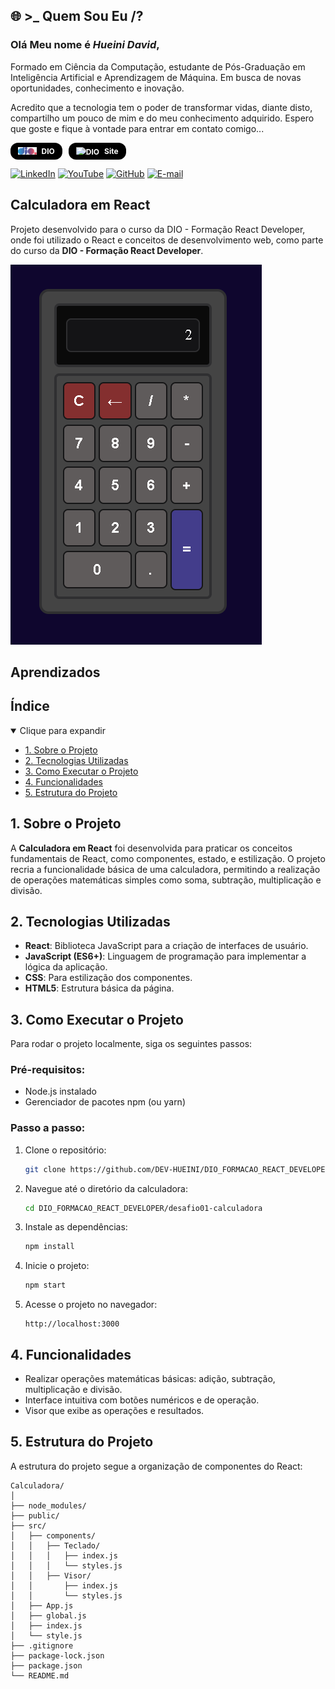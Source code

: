 
## 🌐 >_ Quem Sou Eu /?

### Olá Meu nome é ***Hueini David***,

Formado em Ciência da Computação, estudante de Pós-Graduação em Inteligência Artificial e Aprendizagem de Máquina. Em busca de novas oportunidades, conhecimento e inovação.

Acredito que a tecnologia tem o poder de transformar vidas, diante disto, compartilho um pouco de mim e do meu conhecimento adquirido. Espero que goste e fique à vontade para entrar em contato comigo...

<div style="display: inline-flex; gap: 10px; align-items: center;">
 <a href="https://www.dio.me/users/hueini_david" target="_blank" style="text-decoration: none;">
    <span style="display: inline-flex; align-items: center; background-color: #000; color: white; padding: 6px 12px; border-radius: 12px; font-size: 12px; font-weight: bold;">
      <img src="https://raw.githubusercontent.com/Hueini/images/261e2442dcb9c43f7add7817c505e52e60703b28/dio.svg" alt="DIO" style="height: 12px; margin-right: 8px; ">
      DIO
    </span>
  </a>
  
   <a href="https://hueini.com.br" target="_blank" style="text-decoration: none;">
    <span style="display: inline-flex; align-items: center; background-color: #000; color: white; padding: 6px 12px; border-radius: 12px; font-size: 12px; font-weight: bold;">
      <img src="https://avatars.githubusercontent.com/u/162515101?v=4&size=64" alt="DIO" style="height: 12px; margin-right: 8px; ">
      Site
    </span>
  </a>
  
</div>

<br>

[![LinkedIn](https://img.shields.io/badge/LinkedIn-000?style=for-the-badge&logo=linkedin&logoColor=0E76A8)](https://www.linkedin.com/in/hueini-david-917b7230b)
[![YouTube](https://img.shields.io/badge/YouTube-000?style=for-the-badge&logo=youtube&logoColor=FF0000)](https://www.youtube.com/@DEV-HUEINI)
[![GitHub](https://img.shields.io/badge/GitHbt-000?style=for-the-badge&logo=github&logoColor=white)](https://github.com/DEV-HUEINI)
[![E-mail](https://img.shields.io/badge/-hueini.david@gmail.com-000?style=for-the-badge&logo=gmail&logoColor=EA4335)](mailto:hueini.david@gmail.com)


## Calculadora em React

Projeto desenvolvido para o curso da DIO - Formação React Developer, onde foi utilizado o React e conceitos de desenvolvimento web, como parte do curso da **DIO - Formação React Developer**. 

![Imagem da Calculadora](https://github.com/DEV-HUEINI/DIO_FORMACAO_REACT_DEVELOPER/blob/main/desafio01-calculadora/public/assets/Calculadora.png?raw=true)



## Aprendizados



## Índice
<details open>
  <summary>Clique para expandir</summary>
  <ul>
    <li><a href="#sobre-o-projeto">1. Sobre o Projeto</a></li>
    <li><a href="#tecnologias-utilizadas">2. Tecnologias Utilizadas</a></li>
    <li><a href="#como-executar-o-projeto">3. Como Executar o Projeto</a></li>
    <li><a href="#funcionalidades">4. Funcionalidades</a></li>
    <li><a href="#estrutura-do-projeto">5. Estrutura do Projeto</a></li>
  </ul>
</details>

## 1. Sobre o Projeto

A **Calculadora em React** foi desenvolvida para praticar os conceitos fundamentais de React, como componentes, estado, e estilização. O projeto recria a funcionalidade básica de uma calculadora, permitindo a realização de operações matemáticas simples como soma, subtração, multiplicação e divisão.

## 2. Tecnologias Utilizadas

- **React**: Biblioteca JavaScript para a criação de interfaces de usuário.
- **JavaScript (ES6+)**: Linguagem de programação para implementar a lógica da aplicação.
- **CSS**: Para estilização dos componentes.
- **HTML5**: Estrutura básica da página.
  
## 3. Como Executar o Projeto

Para rodar o projeto localmente, siga os seguintes passos:

### Pré-requisitos:
- Node.js instalado
- Gerenciador de pacotes npm (ou yarn)

### Passo a passo:

1. Clone o repositório:
    ```bash
    git clone https://github.com/DEV-HUEINI/DIO_FORMACAO_REACT_DEVELOPER.git
    ```

2. Navegue até o diretório da calculadora:
    ```bash
    cd DIO_FORMACAO_REACT_DEVELOPER/desafio01-calculadora
    ```

3. Instale as dependências:
    ```bash
    npm install
    ```

4. Inicie o projeto:
    ```bash
    npm start
    ```

5. Acesse o projeto no navegador:
    ```
    http://localhost:3000
    ```

## 4. Funcionalidades

- Realizar operações matemáticas básicas: adição, subtração, multiplicação e divisão.
- Interface intuitiva com botões numéricos e de operação.
- Visor que exibe as operações e resultados.

## 5. Estrutura do Projeto

A estrutura do projeto segue a organização de componentes do React:




```
Calculadora/
│
├── node_modules/
├── public/
├── src/
│   ├── components/
│   │   ├── Teclado/
│   │   │   ├── index.js
│   │   │   └── styles.js
│   │   ├── Visor/
│   │       ├── index.js
│   │       └── styles.js
│   ├── App.js
│   ├── global.js
│   ├── index.js
│   └── style.js
├── .gitignore
├── package-lock.json
├── package.json
└── README.md
```
